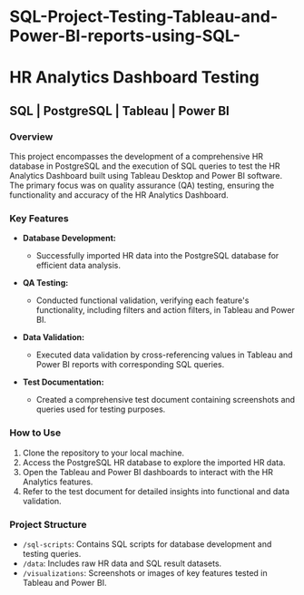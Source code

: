 # SQL-Project-Testing-Tableau-and-Power-BI-reports-using-SQL-
# HR Analytics Dashboard Testing

## SQL | PostgreSQL | Tableau | Power BI

### Overview

This project encompasses the development of a comprehensive HR database in PostgreSQL and the execution of SQL queries to test the HR Analytics Dashboard built using Tableau Desktop and Power BI software. The primary focus was on quality assurance (QA) testing, ensuring the functionality and accuracy of the HR Analytics Dashboard.

### Key Features

- **Database Development:**
  - Successfully imported HR data into the PostgreSQL database for efficient data analysis.

- **QA Testing:**
  - Conducted functional validation, verifying each feature's functionality, including filters and action filters, in Tableau and Power BI.

- **Data Validation:**
  - Executed data validation by cross-referencing values in Tableau and Power BI reports with corresponding SQL queries.

- **Test Documentation:**
  - Created a comprehensive test document containing screenshots and queries used for testing purposes.

### How to Use

1. Clone the repository to your local machine.
2. Access the PostgreSQL HR database to explore the imported HR data.
3. Open the Tableau and Power BI dashboards to interact with the HR Analytics features.
4. Refer to the test document for detailed insights into functional and data validation.

### Project Structure

- `/sql-scripts`: Contains SQL scripts for database development and testing queries.
- `/data`: Includes raw HR data and SQL result datasets.
- `/visualizations`: Screenshots or images of key features tested in Tableau and Power BI.
